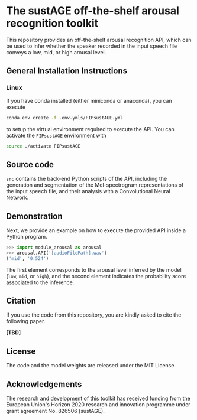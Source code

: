 # The sustAGE off-the-shelf arousal recognition toolkit

This repository provides an off-the-shelf arousal recognition API, which can be used to infer whether the speaker recorded in the input speech file conveys a low, mid, or high arousal level. 

## General Installation Instructions

### Linux
If you have conda installed (either miniconda or anaconda), you can execute
```bash
conda env create -f .env-ymls/FIPsustAGE.yml
```
to setup the virtual environment required to execute the API. You can activate the `FIPsustAGE` environment with 
```bash
source ./activate FIPsustAGE
```

## Source code
`src` contains the back-end Python scripts of the API, including the generation and segmentation of the Mel-spectrogram representations of the input speech file, and their analysis with a Convolutional Neural Network. 

## Demonstration
Next, we provide an example on how to execute the provided API inside a Python program.

```python
>>> import module_arousal as arousal
>>> arousal.API('[audioFilePath].wav')
('mid', '0.524')
```

The first element corresponds to the arousal level inferred by the model (`low`, `mid`, or `high`), and the second element indicates the probability score associated to the inference. 

## Citation
If you use the code from this repository, you are kindly asked to cite the following paper.

**[TBD]**

## License
The code and the model weights are released under the MIT License.

## Acknowledgements
The research and development of this toolkit has received funding from the European Union's Horizon 2020 research and innovation programme under grant agreement No. 826506 (sustAGE).
